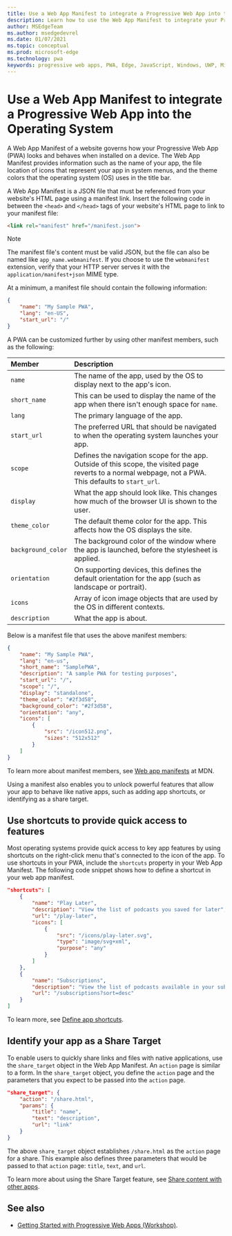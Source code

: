 ```yaml
---
title: Use a Web App Manifest to integrate a Progressive Web App into the Operating System
description: Learn how to use the Web App Manifest to integrate your Progressive Web App into your operating system.
author: MSEdgeTeam
ms.author: msedgedevrel
ms.date: 01/07/2021
ms.topic: conceptual
ms.prod: microsoft-edge
ms.technology: pwa
keywords: progressive web apps, PWA, Edge, JavaScript, Windows, UWP, Microsoft Store
---
```

# Use a Web App Manifest to integrate a Progressive Web App into the Operating System

A Web App Manifest of a website governs how your Progressive Web App (PWA) looks and behaves when installed on a device. The Web App Manifest provides information such as the name of your app, the file location of icons that represent your app in system menus, and the theme colors that the operating system (OS) uses in the title bar.

A Web App Manifest is a JSON file that must be referenced from your website's HTML page using a manifest link. Insert the following code in between the `<head>` and `</head>` tags of your website's HTML page to link to your manifest file:

```html
<link rel="manifest" href="/manifest.json">
```

> [!NOTE]
> The manifest file's content must be valid JSON, but the file can also be named like `app_name.webmanifest`. If you choose to use the `webmanifest` extension, verify that your HTTP server serves it with the `application/manifest+json` MIME type.

At a minimum, a manifest file should contain the following information:

```json
{
    "name": "My Sample PWA",
    "lang": "en-US",
    "start_url": "/"
}
```

A PWA can be customized further by using other manifest members, such as the following:

| Member | Description |
|:--- |:--- |
| `name` | The name of the app, used by the OS to display next to the app's icon. |
| `short_name` | This can be used to display the name of the app when there isn't enough space for `name`. |
| `lang` | The primary language of the app. |
| `start_url` | The preferred URL that should be navigated to when the operating system launches your app. |
| `scope` | Defines the navigation scope for the app. Outside of this scope, the visited page reverts to a normal webpage, not a PWA. This defaults to `start_url`. |
| `display` | What the app should look like. This changes how much of the browser UI is shown to the user. |
| `theme_color` | The default theme color for the app. This affects how the OS displays the site. |
| `background_color` | The background color of the window where the app is launched, before the stylesheet is applied. |
| `orientation` | On supporting devices, this defines the default orientation for the app (such as landscape or portrait). |
| `icons` | Array of icon image objects that are used by the OS in different contexts. |
| `description` | What the app is about. |

Below is a manifest file that uses the above manifest members:

```json
{
    "name": "My Sample PWA",
    "lang": "en-us",
    "short_name": "SamplePWA",
    "description": "A sample PWA for testing purposes",
    "start_url": "/",
    "scope": "/",
    "display": "standalone",
    "theme_color": "#2f3d58",
    "background_color": "#2f3d58",
    "orientation": "any",
    "icons": [
        {
            "src": "/icon512.png",
            "sizes": "512x512"
        }
    ]
}
```

To learn more about manifest members, see [Web app manifests](https://developer.mozilla.org/docs/Web/Manifest) at MDN.

Using a manifest also enables you to unlock powerful features that allow your app to behave like native apps, such as adding app shortcuts, or identifying as a share target.

<!-- todo: when these experimental features land in the manifest and so are no longer experimental, move the "URI Protocol Handling" & "URL Link Handling" sections from article [Experimental features in Progressive Web Apps (PWAs)](experimental-features/index.md) into the present article, but preserve the two headings there, move them to the bottom, with a link pointing to the moved sections in this article. -->


<!-- ====================================================================== -->
## Use shortcuts to provide quick access to features

Most operating systems provide quick access to key app features by using shortcuts on the right-click menu that's connected to the icon of the app.  To use shortcuts in your PWA, include the `shortcuts` property in your Web App Manifest.  The following code snippet shows how to define a shortcut in your web app manifest.

```json
"shortcuts": [
    {
        "name": "Play Later",
        "description": "View the list of podcasts you saved for later",
        "url": "/play-later",
        "icons": [
            {
                "src": "/icons/play-later.svg",
                "type": "image/svg+xml",
                "purpose": "any"
            }
        ]
    },
    {
        "name": "Subscriptions",
        "description": "View the list of podcasts available in your subscription",
        "url": "/subscriptions?sort=desc"
    }
]
```

To learn more, see [Define app shortcuts](shortcuts.md).


<!-- ====================================================================== -->
## Identify your app as a Share Target

To enable users to quickly share links and files with native applications, use the `share_target` object in the Web App Manifest.  An `action` page is similar to a form.  In the `share_target` object, you define the `action` page and the parameters that you expect to be passed into the `action` page.

```json
"share_target": {
    "action": "/share.html",
    "params": {
        "title": "name",
        "text": "description",
        "url": "link"
    }
}
```

The above `share_target` object establishes `/share.html` as the `action` page for a share.  This example also defines three parameters that would be passed to that `action` page: `title`, `text`, and `url`.

To learn more about using the Share Target feature, see [Share content with other apps](share.md).


<!-- ====================================================================== -->
## See also

*  [Getting Started with Progressive Web Apps (Workshop)](https://noti.st/aarongustafson/co3b5z/getting-started-with-progressive-web-apps-workshop).
